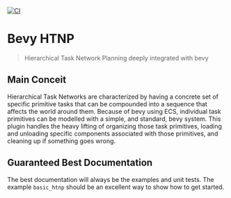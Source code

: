 [![CI](https://github.com/QueenOfSquiggles/bevy_htnp/actions/workflows/rust.yml/badge.svg)](https://github.com/QueenOfSquiggles/bevy_htnp/actions/workflows/rust.yml)

# Bevy HTNP

> Hierarchical Task Network Planning deeply integrated with bevy

## Main Conceit

Hierarchical Task Networks are characterized by having a concrete set of specific primitive tasks that can be compounded into a sequence that affects the world around them. Because of bevy using ECS, individual task primitives can be modelled with a simple, and standard, bevy system. This plugin handles the heavy lifting of organizing those task primitives, loading and unloading specific components associated with those primitives, and cleaning up if something goes wrong.

## Guaranteed Best Documentation

The best documentation will always be the examples and unit tests. The example `basic_htnp` should be an excellent way to show how to get started.
